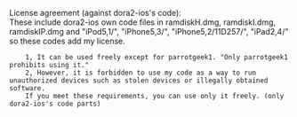 License agreement (against dora2-ios's code):  
    These include dora2-ios own code files in ramdiskH.dmg, ramdiskI.dmg, ramdiskIP.dmg and "iPod5,1/", "iPhone5,3/", "iPhone5,2/11D257/", "iPad2,4/"  so these codes add my license.  
        
        1, It can be used freely except for parrotgeek1. "Only parrotgeek1 prohibits using it."
        2, However, it is forbidden to use my code as a way to run unauthorized devices such as stolen devices or illegally obtained software.
        If you meet these requirements, you can use only it freely. (only dora2-ios's code parts)
        
    
